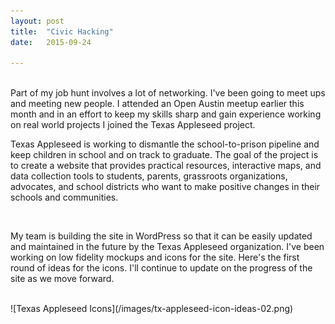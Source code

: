```yaml
---
layout: post
title:  "Civic Hacking"
date:   2015-09-24 

---
```

<br>
Part of my job hunt involves a lot of networking. I've been going to meet ups
and meeting new people. I attended an Open Austin meetup earlier this month and in an effort to keep my skills sharp and gain experience working on real world projects I joined the Texas Appleseed project.

<br>

Texas Appleseed is working to dismantle the school-to-prison pipeline and keep children in school and on track to graduate. The goal of the project is to create a website that provides practical resources, interactive maps, and data collection tools to students, parents, grassroots organizations, advocates, and school districts who want to make positive changes in their schools and communities.

<br>
 
My team is building the site in WordPress so that it can be easily updated and maintained in the future by the Texas Appleseed organization. I've been working on low fidelity mockups and icons for the site. Here's the first round of ideas for the icons. I'll continue to update on the progress of the site as we move forward.

<br>
![Texas Appleseed Icons](/images/tx-appleseed-icon-ideas-02.png)


